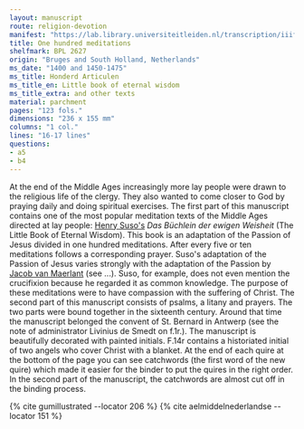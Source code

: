 ```yaml
---
layout: manuscript
route: religion-devotion
manifest: "https://lab.library.universiteitleiden.nl/transcription/iiif/110/manifest"
title: One hundred meditations
shelfmark: BPL 2627
origin: "Bruges and South Holland, Netherlands"
ms_date: "1400 and 1450-1475"
ms_title: Honderd Articulen
ms_title_en: Little book of eternal wisdom
ms_title_extra: and other texts
material: parchment
pages: "123 fols."
dimensions: "236 x 155 mm"
columns: "1 col."
lines: "16-17 lines"
questions:
- a5
- b4
---
```


At the end of the Middle Ages increasingly more lay people were drawn to
the religious life of the clergy. They also wanted to come closer to God
by praying daily and doing spiritual exercises. The first part of this
manuscript contains one of the most popular meditation texts of the
Middle Ages directed at lay people: [Henry Suso's](https://en.wikipedia.org/wiki/Henry_Suso) *Das Büchlein der
ewigen Weisheit* (The Little Book of Eternal Wisdom). This book is an
adaptation of the Passion of Jesus divided in one hundred meditations.
After every five or ten meditations follows a corresponding prayer.
Suso's adaptation of the Passion of Jesus varies strongly with the
adaptation of the Passion by [Jacob van Maerlant](https://en.wikipedia.org/wiki/Jacob_van_Maerlant) (see ...).
Suso, for example, does not even mention the crucifixion because he
regarded it as common knowledge. The purpose of these meditations were
to have compassion with the suffering of Christ.
The second part of this manuscript consists of psalms, a litany and
prayers. The two parts were bound together in the sixteenth century.
Around that time the manuscript belonged the convent of St. Bernard in
Antwerp (see the note of administrator Livinius de Smedt on f.1r.). The
manuscript is beautifully decorated with painted initials. F.14r
contains a historiated initial of two angels who cover Christ with a
blanket. At the end of each quire at the bottom of the page you can see
catchwords (the first word of the new quire) which made it easier for
the binder to put the quires in the right order. In the second part of
the manuscript, the catchwords are almost cut off in the binding
process.

{% cite gumillustrated --locator 206 %}
{% cite aelmiddelnederlandse --locator 151 %}